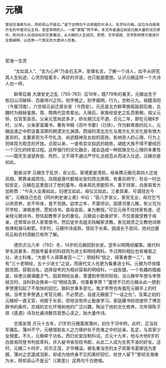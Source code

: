 # 元稹

    曾经沧海难为水，除却巫山不是云。”留下这两句千古绝唱的大诗人，名字叫元稹。这位与白居易齐名的中唐文坛主将、官至宰相的人，一直“蒙冤”而不申。本文作者通过阅读元稹大量的诗文原作，和对诗人众说纷纭的文章著述，从元稹的人生经历、思想、文学成就、文学影响等方面进行全面阐释，以还原一个真实的大唐诗人形象。
　　

宦海一生苦

　　“文如其人”、“言为心声”乃金石玉声，至理名言。了解一个诗人，如不从研究其人生轨迹、心灵历程着手，再好的评说，也只能是臆想。认识元稹这样一个大诗人也一样。

　　鲜卑后裔 大唐安史之乱（755-763）后16年，既779年的春天，元稹出生于依旧山河破碎、百废待兴之际。他字微之，别字威明，行九，世称元九。祖籍洛阳（今属河南），六世祖元岩迁居长安（今西安）。元氏是北方鲜卑族拓跋部后裔，北魏时为赫赫皇族，周、隋两代显贵辈出。入唐后，家族经安史之乱而衰微。祖父元悱，仅官至县丞。父亲元宽尚武多才，却长期沉沦不遇，贞元二年，即在元稹8岁时，父卒。父亲家富藏书，著有书稿《百叶书要》（已佚）。作为鲜卑族的后人，元稹血液之中积淀着深厚的朔漠文化渊源。西域的漠北文化与南方礼乐文化是有很大差异的，主要表现为不守礼法、尚武精神及女权的高扬，影响至人的心理、行为上则体现为观念的开放。贞观以来，一直有崇文抑武的趋势，胡姓大族不得不要经历一个汉化的转变过程。这样强行的文化融合，就会造成一种民族文化心理的多重性——既天生渴望奔放、热烈，又不得不通过严守礼法规范从而进入仕途，元稹亦是如此。

　　勤奋治学 元稹生于乱世，丧父后，家境更是清贫。母亲携元稹兄弟四人迁徙凤翔，寄靠亲戚而住。凤翔是唐代都城长安的西北屏障，有重兵把守，社会一时比较安定，元稹在这里度过了他的童年。母亲郑氏贤能知书，善于持家，白居易曾大加称赞：“今夫人女美如此，妇德又如此，母仪又如此，三者具美，可谓冠古今矣”。元稹自己也在《同州刺史谢上表》中曰：“臣八岁丧父，家贫无业，母兄乞丐以供资养，衣不布体，食不充肠。幼学之年，不蒙师训，因感邻里儿稚，有父兄为开学校，涕咽发愤，愿知诗书。慈母哀臣，亲为教授。”可见元母不仅持家有道，还亲授元稹诗书，担任起教育子女的重任。元稹自小勤奋好学，不仅直接受教于母亲，还常常从邻人家里借书，然后徒步去姐夫陆翰家求教。表兄胡灵之又教他诗歌格律和骑马射箭。9岁时，元稹作诗成熟，惊叹于长辈。因成长于民间，他对边塞风云和农村凋敝已有所了解。

　　德宗贞元八年（792）冬，14岁的元稹回到长安。翌年以明两经擢第。唐代科举名目甚多，而报考最多的科目则为进士和明经两科。不过两科相比也有难易之分，进士科难，“大抵千人得第者百一二”；明经科“倍之，得第者使一二”，故有“三十老明经，五十少进士”之说，而唐代文人也更为看重进士科。元稹为尽快摆脱贫困，获取功名，选择投考的为相对容易的明经科，一战告捷。一个有趣的插曲是，纵使元稹满腹才气，因其明经出身，曾遭到李贺的轻视。当元稹早年想与李贺结交时，没料到会换来一句“明经及第，何事看李贺？”羞愤不已的元稹从此一想到李贺便勾起了不愉快的回忆。孰料世事多变化，鬼才李贺也有栽在元稹手上的时候。当考生李贺遇上考官元稹，不必赘述，自是元稹报了“一话之仇”。及第之初的元稹却一直无官，闲居于长安。但他没有终止勤奋学习。家庭藏书给他提供了博览群书的条件，京城的文化环境和他的广泛兴趣，陶冶了他的文化修养。次年得陈子昂《感遇》诗及杜甫诗数百首悉心读之，始大量作诗。

　　恋情友情 贞元十五年，21岁的元稹寓居蒲州，初仕于河中府。此时，正当驻军骚乱，蒲州不宁。元稹借助友人之力保护处于危难之中的远亲。乱定，与其家少女相爱。不久，元稹牵于功名，西归长安应制科试。贞元十九年，他与大他8岁的白居易同登书判拔萃科，并入秘书省任校书郎，从此二人成为生死不渝的好友。这时，元稹二十四岁，风华正茂，才华横溢，被名重当世的太子宾客韦夏卿选为爱婿，蒲州之恋遂成泡影，却成为他终身不忘的美好回忆，给世人留下“曾经沧海难为水，除却巫山不是云”（《离思》）这两句千古绝唱。

